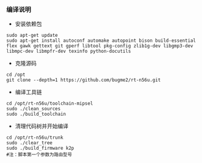 ### 编译说明 ###

* 安装依赖包
```
sudo apt-get update
sudo apt-get install autoconf automake autopoint bison build-essential flex gawk gettext git gperf libtool pkg-config zlib1g-dev libgmp3-dev libmpc-dev libmpfr-dev texinfo python-docutils
```
* 克隆源码
```
cd /opt
git clone --depth=1 https://github.com/bugme2/rt-n56u.git
```
* 编译工具链
```
cd /opt/rt-n56u/toolchain-mipsel
sudo ./clean_sources
sudo ./build_toolchain
```

* 清理代码树并开始编译
```
cd /opt/rt-n56u/trunk
sudo ./clear_tree
sudo ./build_firmware k2p
#注：脚本第一个参数为路由型号
```

